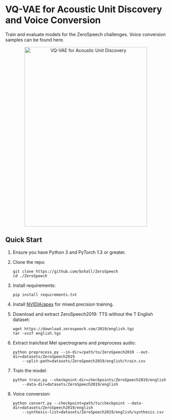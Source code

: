 # VQ-VAE for Acoustic Unit Discovery and Voice Conversion

Train and evaluate models for the ZeroSpeech challenges.
Voice conversion samples can be found here.

<p align="center">
  <img width="384" height="563" alt="VQ-VAE for Acoustic Unit Discovery"
    src="https://raw.githubusercontent.com/bshall/ZeroSpeech/master/network.png">
</p>

## Quick Start

1. Ensure you have Python 3 and PyTorch 1.3 or greater.

2. Clone the repo:
    ```
    git clone https://github.com/bshall/ZeroSpeech
    cd ./ZeroSpeech
    ```

3. Install requirements:
    ```
    pip install requirements.txt

    ```
    
4. Install [NVIDIA/apex](https://github.com/NVIDIA/apex) for mixed precision training.
    
5. Download and extract ZeroSpeech2019: TTS without the T English dataset:
    ```
    wget https://download.zerospeech.com/2019/english.tgz
    tar -xvzf english.tgz
    ```
    
6. Extract train/test Mel spectrograms and preprocess audio:
    ```
    python preprocess.py --in-dir=/path/to/ZeroSpeech2019 --out-dir=datasets/ZeroSpeech2019 
        --split-path=datasets/ZeroSpeech2019/english/train.csv
    ```
    
7. Train the model:
    ```
    python train.py --checkpoint-dir=checkpoints/ZeroSpeech2019/english 
        --data-dir=datasets/ZeroSpeech2019/english
    ```
    
8. Voice conversion:
    ```
    python convert.py --checkpoint=path/to/checkpoint --data-dir=datasets/ZeroSpeech2019/english
        --synthesis-list=datasets/ZeroSpeech2019/english/synthesis.csv
    ```